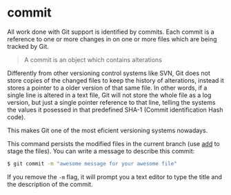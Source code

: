 # commit

All work done with Git support is identified by commits. Each commit is a reference to one or more changes in on one or more files which are being tracked by Git.

> A commit is an object which contains alterations

Differently from other versioning control systems like SVN, Git does not store copies of the changed files to keep the history of alterations, instead it stores a pointer to a older version of that same file. In other words, if a single line is altered in a text file, Git will not store the whole file as a log version, but just a single pointer reference to that line, telling the systems the values it posessed in that predefined SHA-1 (Commit identification Hash code).

This makes Git one of the most eficient versioning systems nowadays.

This command persists the modified files in the current branch (use [add](content/en/add.md) to stage the files). You can write a message to describe this commit:

```bash
$ git commit -m "awesome message for your awesome file"
```

If you remove the `-m` flag, it will prompt you a text editor to type the title and the description of the commit.